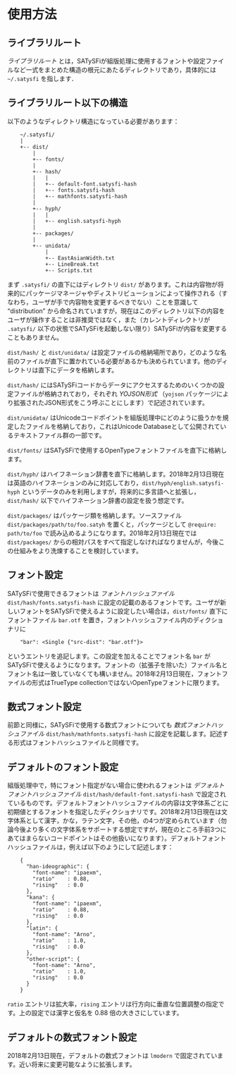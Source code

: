 # 使用方法

## ライブラリルート

*ライブラリルート* とは，SATySFiが組版処理に使用するフォントや設定ファイルなど一式をまとめた構造の根元にあたるディレクトリであり，具体的には `~/.satysfi` を指します．

## ライブラリルート以下の構造

以下のようなディレクトリ構造になっている必要があります：

```
    ~/.satysfi/
    |
    +-- dist/
        |
        +-- fonts/
        |
        +-- hash/
        |   |
        |   +-- default-font.satysfi-hash
        |   +-- fonts.satysfi-hash
        |   +-- mathfonts.satysfi-hash
        |
        +-- hyph/
        |   |
        |   +-- english.satysfi-hyph
        |
        +-- packages/
        |
        +-- unidata/
            |
            +-- EastAsianWidth.txt
            +-- LineBreak.txt
            +-- Scripts.txt
```

まず `.satysfi/` の直下にはディレクトリ `dist/` があります。これは内容物が将来的にパッケージマネージャやディストリビューションによって操作される（すなわち，ユーザが手で内容物を変更するべきでない）ことを意識して “distribution” から命名されていますが，現在はこのディレクトリ以下の内容をユーザが操作することは非推奨ではなく，また（カレントディレクトリが `.satysfi/` 以下の状態でSATySFiを起動しない限り）SATySFiが内容を変更することもありません。

`dist/hash/` と `dist/unidata/` は設定ファイルの格納場所であり，どのような名前のファイルが直下に置かれている必要があるかも決められています。他のディレクトリは直下にデータを格納します。

`dist/hash/` にはSATySFiコードからデータにアクセスするためのいくつかの設定ファイルが格納されており，それぞれ *YOJSON形式* （`yojson` パッケージにより拡張されたJSON形式をこう呼ぶことにします）で記述されています。

`dist/unidata/` はUnicodeコードポイントを組版処理中にどのように扱うかを規定したファイルを格納しており，これはUnicode Databaseとして公開されているテキストファイル群の一部です。

`dist/fonts/` はSATySFiで使用するOpenTypeフォントファイルを直下に格納します。

`dist/hyph/` はハイフネーション辞書を直下に格納します。2018年2月13日現在は英語のハイフネーションのみに対応しており，`dist/hyph/english.satysfi-hyph` というデータのみを利用しますが，将来的に多言語へと拡張し，`dist/hash/` 以下でハイフネーション辞書の設定を扱う想定です。

`dist/packages/` はパッケージ類を格納します。ソースファイル `dist/packages/path/to/foo.satyh` を置くと，パッケージとして `@require: path/to/foo` で読み込めるようになります。2018年2月13日現在では `dist/packages/` からの相対パスをすべて指定しなければなりませんが，今後この仕組みをより洗煉することを検討しています。

## フォント設定

SATySFiで使用できるフォントは *フォントハッシュファイル* `dist/hash/fonts.satysfi-hash` に設定の記載のあるフォントです。ユーザが新しいフォントをSATySFiで使えるように設定したい場合は，`dist/fonts/` 直下にフォントファイル `bar.otf` を置き，フォントハッシュファイル内のディクショナリに

```
    "bar": <Single {"src-dist": "bar.otf"}>
```

というエントリを追記します。この設定を加えることでフォント名 `bar` がSATySFiで使えるようになります。フォントの（拡張子を除いた）ファイル名とフォント名は一致していなくても構いません。2018年2月13日現在，フォントファイルの形式はTrueType collectionではないOpenTypeフォントに限ります。

## 数式フォント設定

前節と同様に，SATySFiで使用する数式フォントについても *数式フォントハッシュファイル* `dist/hash/mathfonts.satysfi-hash` に設定を記載します。記述する形式はフォントハッシュファイルと同様です。

## デフォルトのフォント設定

組版処理中で，特にフォント指定がない場合に使われるフォントは *デフォルトフォントハッシュファイル* `dist/hash/default-font.satysfi-hash` で設定されているものです。デフォルトフォントハッシュファイルの内容は文字体系ごとに初期値とするフォントを指定したディクショナリです。2018年2月13日現在は文字体系として漢字，かな，ラテン文字，その他，の4つが定められています（勿論今後より多くの文字体系をサポートする想定ですが，現在のところ手前3つにあてはまらないコードポイントはその他扱いになります）。デフォルトフォントハッシュファイルは，例えば以下のようにして記述します：

```
    {
      "han-ideographic": {
        "font-name": "ipaexm",
        "ratio"    : 0.88,
        "rising"   : 0.0
      },
      "kana": {
        "font-name": "ipaexm",
        "ratio"    : 0.88,
        "rising"   : 0.0
      },
      "latin": {
        "font-name": "Arno",
        "ratio"    : 1.0,
        "rising"   : 0.0
      },
      "other-script": {
        "font-name": "Arno",
        "ratio"    : 1.0,
        "rising"   : 0.0
      }
    }
```

`ratio` エントリは拡大率，`rising` エントリは行方向に垂直な位置調整の指定です。上の設定では漢字と仮名を 0.88 倍の大きさにしています。

## デフォルトの数式フォント設定

2018年2月13日現在，デフォルトの数式フォントは `lmodern` で固定されています。近い将来に変更可能なように拡張します。
